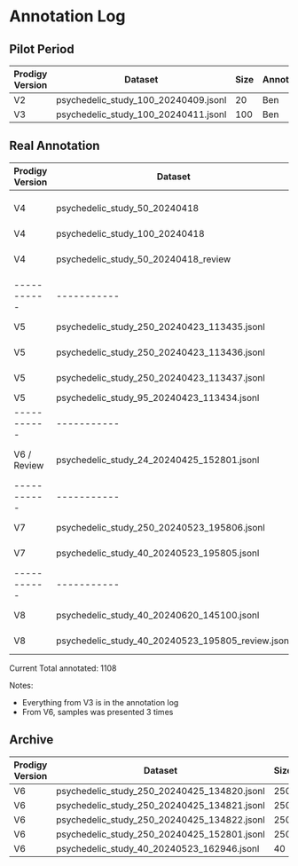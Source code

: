 # Annotation Log

## Pilot Period

| Prodigy Version | Dataset                              | Size | Annotator | Annotations Received |
| --------------- | ------------------------------------ | ---- | --------- | -------------------- |
| V2              | psychedelic_study_100_20240409.jsonl | 20   | Ben       | x                    |
| V3              | psychedelic_study_100_20240411.jsonl | 100  | Ben       | x                    |

## Real Annotation

| Prodigy Version | Dataset                                           | Size  | Status      | Annotator(s)             | Annotations Received    |
| --------------- | ------------------------------------------------- | ----- | ----------- | ------------------------ | ----------------------- |
| V4              | psychedelic_study_50_20240418                     | 50    | Done        | Ben, Pia, Julia, Bernard | x, x, x, x              |
| V4              | psychedelic_study_100_20240418                    | 100   | Done        | Ben                      | x                       |
| V4              | psychedelic_study_50_20240418_review              | 50    | Done        | Ben, Pia, Julia, Bernard |                         |
| -----------     | -----------                                       | ----- | ----------- | -----------              | -----------             |
| V5              | psychedelic_study_250_20240423_113435.jsonl       | 250   | In Progress | Julia                    |
| V5              | psychedelic_study_250_20240423_113436.jsonl       | 250   | In Progress | Bernard                  |
| V5              | psychedelic_study_250_20240423_113437.jsonl       | 250   | In Progress | Pia                      |
| V5              | psychedelic_study_95_20240423_113434.jsonl        | 95    | Done        | Ben                      | x                       |
| -----------     | -----------                                       | ----- | ----------- | -----------              | -----------             |
| V6 / Review     | psychedelic_study_24_20240425_152801.jsonl        | 24    | Done        | Ben                      | x -> 11 samples doubled |
| -----------     | -----------                                       | ----- | ----------- | -----------              | -----------             |
| V7              | psychedelic_study_250_20240523_195806.jsonl       | 250   | In Progress | Ben                      |                         |
| V7              | psychedelic_study_40_20240523_195805.jsonl        | 40    | In Progress | Pia, Ben                 | x, x                    |
| -----------     | -----------                                       | ----- | ----------- | -----------              | -----------             |
| V8              | psychedelic_study_40_20240620_145100.jsonl        | 40    | In Progress | Pia, Ben                 |                         |
| V8              | psychedelic_study_40_20240523_195805_review.jsonl | 40    | In Progress | Pia, Ben                 |                         |

Current Total annotated: 1108

Notes:

- Everything from V3 is in the annotation log
- From V6, samples was presented 3 times

## Archive

| Prodigy Version | Dataset                                     | Size | Annotator | Annotations Received |
| --------------- | ------------------------------------------- | ---- | --------- | -------------------- |
| V6              | psychedelic_study_250_20240425_134820.jsonl | 250  | Julia     |
| V6              | psychedelic_study_250_20240425_134821.jsonl | 250  | Bernard   |
| V6              | psychedelic_study_250_20240425_134822.jsonl | 250  | Pia       |
| V6              | psychedelic_study_250_20240425_152801.jsonl | 250  | Ben       |
| V6              | psychedelic_study_40_20240523_162946.jsonl  | 40   | Ben, Pia  |
